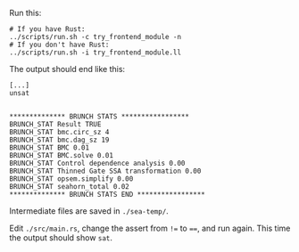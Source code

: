 Run this:

``` shell
# If you have Rust:
../scripts/run.sh -c try_frontend_module -n
# If you don't have Rust:
../scripts/run.sh -i try_frontend_module.ll
```

The output should end like this:

``` shell
[...]
unsat


************** BRUNCH STATS ***************** 
BRUNCH_STAT Result TRUE
BRUNCH_STAT bmc.circ_sz 4
BRUNCH_STAT bmc.dag_sz 19
BRUNCH_STAT BMC 0.01
BRUNCH_STAT BMC.solve 0.01
BRUNCH_STAT Control dependence analysis 0.00
BRUNCH_STAT Thinned Gate SSA transformation 0.00
BRUNCH_STAT opsem.simplify 0.00
BRUNCH_STAT seahorn_total 0.02
************** BRUNCH STATS END *****************
```

Intermediate files are saved in `./sea-temp/`.

Edit `./src/main.rs`, change the assert from `!=` to `==`, and run again.
This time the output should show `sat`.

